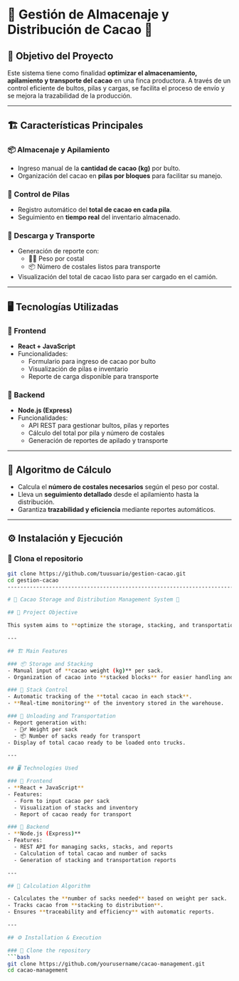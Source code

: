 # 🌱 Gestión de Almacenaje y Distribución de Cacao 🍫

## 🎯 Objetivo del Proyecto

Este sistema tiene como finalidad **optimizar el almacenamiento, apilamiento y transporte del cacao** en una finca productora. A través de un control eficiente de bultos, pilas y cargas, se facilita el proceso de envío y se mejora la trazabilidad de la producción.

---

## 🏗️ Características Principales

### 📦 Almacenaje y Apilamiento
- Ingreso manual de la **cantidad de cacao (kg)** por bulto.
- Organización del cacao en **pilas por bloques** para facilitar su manejo.

### 🧮 Control de Pilas
- Registro automático del **total de cacao en cada pila**.
- Seguimiento en **tiempo real** del inventario almacenado.

### 🚛 Descarga y Transporte
- Generación de reporte con:
  - 🏋️‍♂️ Peso por costal
  - 📦 Número de costales listos para transporte
- Visualización del total de cacao listo para ser cargado en el camión.

---

## 🖥️ Tecnologías Utilizadas

### 🎨 Frontend
- **React + JavaScript**
- Funcionalidades:
  - Formulario para ingreso de cacao por bulto
  - Visualización de pilas e inventario
  - Reporte de carga disponible para transporte

### 🧠 Backend
- **Node.js (Express)**
- Funcionalidades:
  - API REST para gestionar bultos, pilas y reportes
  - Cálculo del total por pila y número de costales
  - Generación de reportes de apilado y transporte

---

## 🧠 Algoritmo de Cálculo

- Calcula el **número de costales necesarios** según el peso por costal.
- Lleva un **seguimiento detallado** desde el apilamiento hasta la distribución.
- Garantiza **trazabilidad y eficiencia** mediante reportes automáticos.

---

## ⚙️ Instalación y Ejecución

### 🔽 Clona el repositorio
```bash
git clone https://github.com/tuusuario/gestion-cacao.git
cd gestion-cacao
-----------------------------------------------------------------------------------------------

# 🌱 Cacao Storage and Distribution Management System 🍫

## 🎯 Project Objective

This system aims to **optimize the storage, stacking, and transportation of cacao** in a production farm. Through efficient control of sacks, stacks, and loads, it streamlines the shipping process and improves traceability of production.

---

## 🏗️ Main Features

### 📦 Storage and Stacking
- Manual input of **cacao weight (kg)** per sack.
- Organization of cacao into **stacked blocks** for easier handling and transport.

### 🧮 Stack Control
- Automatic tracking of the **total cacao in each stack**.
- **Real-time monitoring** of the inventory stored in the warehouse.

### 🚛 Unloading and Transportation
- Report generation with:
  - 🏋️‍♂️ Weight per sack
  - 📦 Number of sacks ready for transport
- Display of total cacao ready to be loaded onto trucks.

---

## 🖥️ Technologies Used

### 🎨 Frontend
- **React + JavaScript**
- Features:
  - Form to input cacao per sack
  - Visualization of stacks and inventory
  - Report of cacao ready for transport

### 🧠 Backend
- **Node.js (Express)**
- Features:
  - REST API for managing sacks, stacks, and reports
  - Calculation of total cacao and number of sacks
  - Generation of stacking and transportation reports

---

## 🧠 Calculation Algorithm

- Calculates the **number of sacks needed** based on weight per sack.
- Tracks cacao from **stacking to distribution**.
- Ensures **traceability and efficiency** with automatic reports.

---

## ⚙️ Installation & Execution

### 🔽 Clone the repository
```bash
git clone https://github.com/yourusername/cacao-management.git
cd cacao-management

